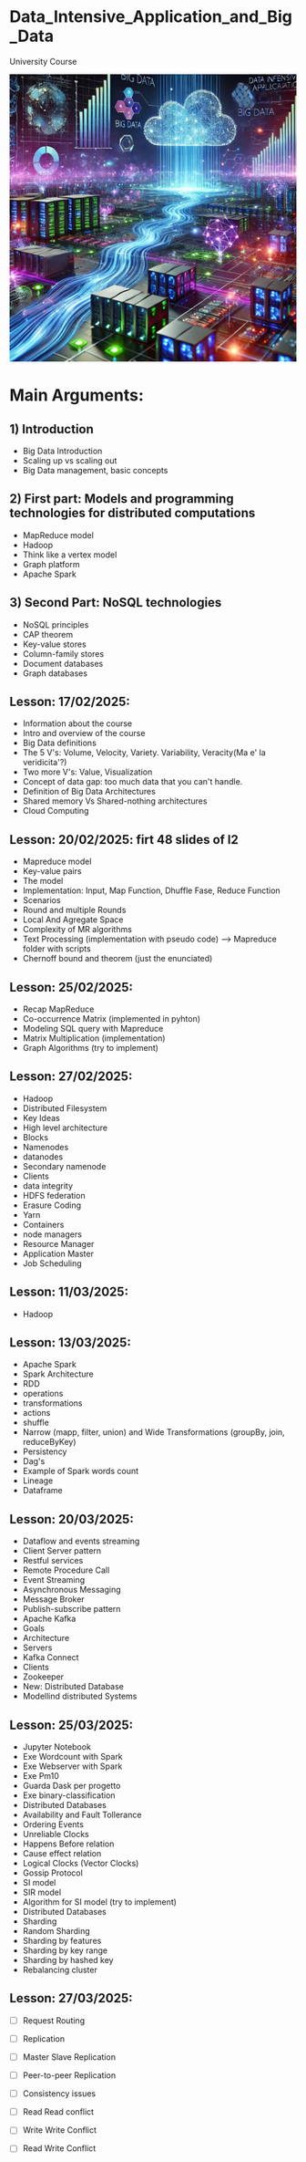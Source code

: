 # Data_Intensive_Application_and_Big_Data
University Course 


![Logo del progetto](./img/img1) 

# Main Arguments:

## 1) Introduction
- Big Data Introduction
- Scaling up vs scaling out
- Big Data management, basic concepts


## 2) First part: Models and programming technologies for distributed computations
- MapReduce model
- Hadoop
- Think like a vertex model
- Graph platform
- Apache Spark

## 3) Second Part: NoSQL technologies
- NoSQL principles
- CAP theorem
- Key-value stores
- Column-family stores
- Document databases
- Graph databases


## Lesson: 17/02/2025:
- Information about the course
- Intro and overview of the course 
- Big Data definitions 
- The 5 V's: Volume, Velocity, Variety. Variability, Veracity(Ma e' la veridicita'?)
- Two more V's: Value, Visualization
- Concept of data gap: too much data that you can't handle.
- Definition of Big Data Architectures
- Shared memory Vs Shared-nothing architectures
- Cloud Computing


## Lesson: 20/02/2025: firt 48 slides of l2
- Mapreduce model
- Key-value pairs
- The model 
- Implementation: Input, Map Function, Dhuffle Fase, Reduce Function
- Scenarios
- Round and multiple Rounds
- Local And Agregate Space 
- Complexity of MR algorithms
- Text Processing (implementation with pseudo code) --> Mapreduce folder with scripts
- Chernoff bound and theorem (just the enunciated) 

## Lesson: 25/02/2025:
- Recap MapReduce
- Co-occurrence Matrix (implemented in pyhton)
- Modeling SQL query with Mapreduce 
- Matrix Multiplication (implementation)
- Graph Algorithms (try to implement) 


## Lesson: 27/02/2025:
- Hadoop
- Distributed Filesystem
- Key Ideas
- High level architecture
- Blocks
- Namenodes
- datanodes
- Secondary namenode
- Clients
- data integrity 
- HDFS federation
- Erasure Coding
- Yarn 
- Containers
- node managers
- Resource Manager
- Application Master
- Job Scheduling

## Lesson: 11/03/2025:
- Hadoop

## Lesson: 13/03/2025:
- Apache Spark
- Spark Architecture
- RDD
- operations
- transformations
- actions
- shuffle
- Narrow (mapp, filter, union) and Wide Transformations (groupBy, join, reduceByKey)
- Persistency
- Dag's
- Example of Spark words count
- Lineage
- Dataframe

## Lesson: 20/03/2025:
- Dataflow and events streaming
- Client Server pattern 
- Restful services
- Remote Procedure Call
- Event Streaming
- Asynchronous Messaging
- Message Broker
- Publish-subscribe pattern
- Apache  Kafka
- Goals
- Architecture
- Servers
- Kafka Connect
- Clients
- Zookeeper
- New: Distributed Database
- Modellind distributed Systems


## Lesson: 25/03/2025:
- Jupyter Notebook
- Exe Wordcount with Spark
- Exe Webserver with Spark
- Exe Pm10 
- Guarda Dask per progetto
- Exe binary-classification
- Distributed Databases
- Availability and Fault Tollerance
- Ordering Events
- Unreliable Clocks
- Happens Before relation
- Cause effect relation
- Logical Clocks (Vector Clocks)
- Gossip Protocol
- SI model
- SIR model
- Algorithm for SI model (try to implement)
- Distributed Databases 
- Sharding 
- Random Sharding
- Sharding by features
- Sharding by key range
- Sharding by hashed key
- Rebalancing cluster


## Lesson: 27/03/2025:
- [ ] Request Routing
- [ ] Replication
- [ ] Master Slave Replication
- [ ] Peer-to-peer Replication
- [ ] Consistency issues 
- [ ] Read Read conflict
- [ ] Write Write Conflict
- [ ] Read Write Conflict






